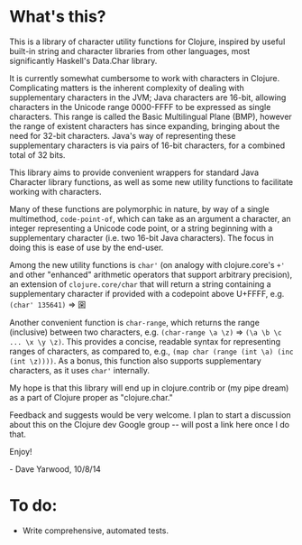 ﻿# What's this?

This is a library of character utility functions for Clojure, inspired by useful
built-in string and character libraries from other languages, most significantly 
Haskell's Data.Char library.

It is currently somewhat cumbersome to work with characters in Clojure. 
Complicating matters is the inherent complexity of dealing with supplementary 
characters in the JVM; Java characters are 16-bit, allowing characters in the 
Unicode range 0000-FFFF to be expressed as single characters. This range is 
called the Basic Multilingual Plane (BMP), however the range of existent 
characters has since expanding, bringing about the need for 32-bit characters. 
Java's way of representing these supplementary characters is via pairs of 16-bit 
characters, for a combined total of 32 bits. 

This library aims to provide convenient wrappers for standard Java Character 
library functions, as well as some new utility functions to facilitate working 
with characters.

Many of these functions are polymorphic in nature, by way of a single 
multimethod, `code-point-of`, which can take as an argument a character, an
integer representing a Unicode code point, or a string beginning with a 
supplementary character (i.e. two 16-bit Java characters). The focus in doing
this is ease of use by the end-user. 

Among the new utility functions is `char'` (on analogy with clojure.core's `+'`
and other "enhanced" arithmetic operators that support arbitrary precision), an
extension of `clojure.core/char` that will return a string containing a 
supplementary character if provided with a codepoint above U+FFFF, 
e.g. `(char' 135641)` => 𡇙

Another convenient function is `char-range`, which returns the range (inclusive)
between two characters, e.g. `(char-range \a \z)` => `(\a \b \c ... \x \y \z)`.
This provides a concise, readable syntax for representing ranges of characters,
as compared to, e.g., `(map char (range (int \a) (inc (int \z))))`. As a bonus,
this function also supports supplementary characters, as it uses `char'` 
internally.

My hope is that this library will end up in clojure.contrib or (my pipe dream)
as a part of Clojure proper as "clojure.char."

Feedback and suggests would be very welcome. I plan to start a discussion about
this on the Clojure dev Google group -- will post a link here once I do that.

Enjoy!

\- Dave Yarwood, 10/8/14

# To do:

* Write comprehensive, automated tests.